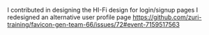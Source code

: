 I contributed in designing the HI-Fi design for login/signup pages
I redesigned  an alternative user profile page 
https://github.com/zuri-training/favicon-gen-team-66/issues/72#event-7159517563
